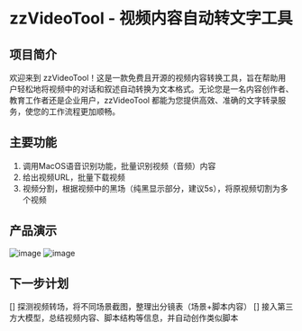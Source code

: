 # zzVideoTool - 视频内容自动转文字工具
## 项目简介
欢迎来到 zzVideoTool！这是一款免费且开源的视频内容转换工具，旨在帮助用户轻松地将视频中的对话和叙述自动转换为文本格式。无论您是一名内容创作者、教育工作者还是企业用户，zzVideoTool 都能为您提供高效、准确的文字转录服务，使您的工作流程更加顺畅。

## 主要功能
1. 调用MacOS语音识别功能，批量识别视频（音频）内容
2. 给出视频URL，批量下载视频
3. 视频分割，根据视频中的黑场（纯黑显示部分，建议5s），将原视频切割为多个视频

## 产品演示
![image](https://github.com/user-attachments/assets/d11a0a67-7dcd-4b17-b02d-334a675308b9)
![image](https://github.com/user-attachments/assets/a0ca80e1-3e1d-4307-b679-afd2d21081b9)

## 下一步计划
[] 探测视频转场，将不同场景截图，整理出分镜表（场景+脚本内容）
[] 接入第三方大模型，总结视频内容、脚本结构等信息，并自动创作类似脚本
